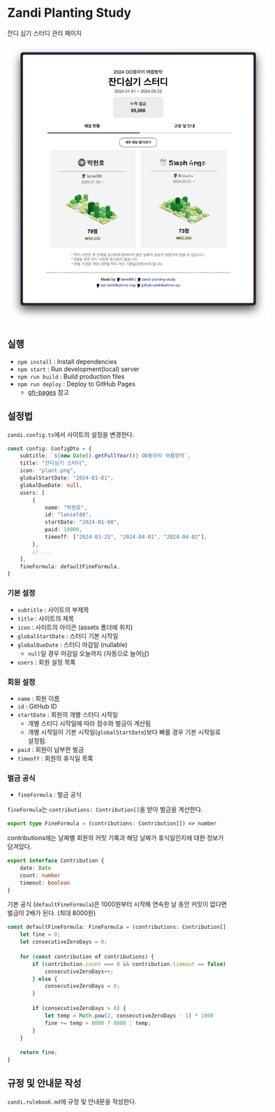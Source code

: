 # Zandi Planting Study

잔디 심기 스터디 관리 페이지

<img src=".github/snapshot.png" style="max-width: 600px; margin: auto;">

## 실행

- `npm install` : Install dependencies
- `npm start` : Run development(local) server
- `npm run build` : Build production files
- `npm run deploy` : Deploy to GitHub Pages
  - [gh-pages](https://www.npmjs.com/package/gh-pages) 참고

## 설정법

`zandi.config.ts`에서 사이트의 설정을 변경한다.

```ts
const config: ConfigDto = {
    subtitle: `${new Date().getFullYear()} OO동아리 여름방학`,
    title: "잔디심기 스터디", 
    icon: "plant.png",
    globalStartDate: "2024-01-01",
    globalDueDate: null,
    users: [
        {
            name: "박현호",
            id: "laniel88",
            startDate: "2024-01-08",
            paid: 10000,
            timeoff: ["2024-03-25", "2024-04-01", "2024-04-02"],
        },
        // ...
    ],
    fineFormula: defaultFineFormula,
}
```

### 기본 설정

- `subtitle` : 사이트의 부제목
- `title` : 사이트의 제목
- `icon` : 사이트의 아이콘 (assets 폴더에 위치)
- `globalStartDate` : 스터디 기본 시작일
- `globalDueDate` : 스터디 마감일 (nullable)
  - `null`일 경우 마감일 오늘까지 (자동으로 늘어남)
- `users` : 회원 설정 목록

### 회원 설정

- `name` : 회원 이름
- `id` : GitHub ID
- `startDate` : 회원의 개별 스터디 시작일
  - 개별 스터디 시작일에 따라 점수와 벌금이 계산됨
  - 개별 시작일이 기본 시작일(`globalStartDate`)보다 빠를 경우 기본 시작일로 설정됨.
- `paid` : 회원이 납부한 벌금
- `timeoff` : 회원의 휴식일 목록

### 벌금 공식

- `fineFormula` : 벌금 공식

`fineFormula`는 `contributions: Contribution[]`을 받아 벌금을 계산한다.

```ts
export type FineFormula = (contributions: Contribution[]) => number
```

contributions에는 날짜별 회원의 커밋 기록과 해당 날짜가 휴식일인지에 대한 정보가 담겨있다.

```ts
export interface Contribution {
    date: Date
    count: number
    timeout: boolean
}
```

기본 공식 (`defaultFineFormula`)은 1000원부터 시작해 연속한 날 동안 커밋이 없다면 벌금이 2배가 된다. (최대 8000원)

```ts
const defaultFineFormula: FineFormula = (contributions: Contribution[]) => {
    let fine = 0;
    let consecutiveZeroDays = 0;

    for (const contribution of contributions) {
        if (contribution.count === 0 && contribution.timeout == false) {
            consecutiveZeroDays++;
        } else {
            consecutiveZeroDays = 0;
        }

        if (consecutiveZeroDays > 0) {
            let temp = Math.pow(2, consecutiveZeroDays - 1) * 1000
            fine += temp > 8000 ? 8000 : temp;
        }
    }

    return fine;
}
```

## 규정 및 안내문 작성

`zandi.rulebook.md`에 규정 및 안내문을 작성한다.

